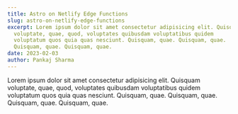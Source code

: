 ```yaml
---
title: Astro on Netlify Edge Functions
slug: astro-on-netlify-edge-functions
excerpt: Lorem ipsum dolor sit amet consectetur adipisicing elit. Quisquam
  voluptate, quae, quod, voluptates quibusdam voluptatibus quidem
  voluptatum quos quia quas nesciunt. Quisquam, quae. Quisquam, quae.
  Quisquam, quae. Quisquam, quae.
date: 2023-02-03
author: Pankaj Sharma
---
```


Lorem ipsum dolor sit amet consectetur adipisicing elit. Quisquam
voluptate, quae, quod, voluptates quibusdam voluptatibus quidem
voluptatum quos quia quas nesciunt. Quisquam, quae. Quisquam, quae.
Quisquam, quae. Quisquam, quae.
